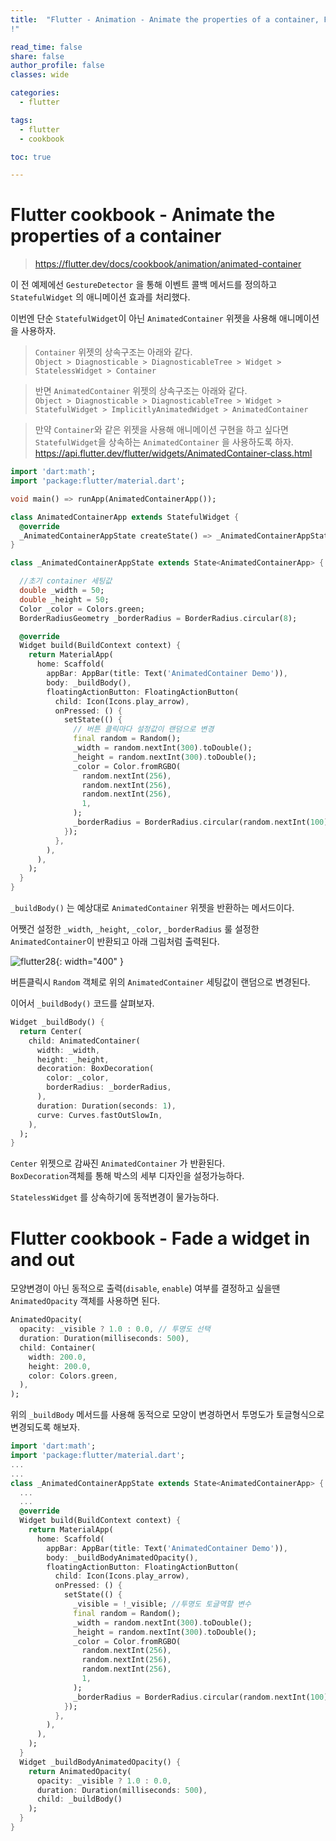 ```yaml
---
title:  "Flutter - Animation - Animate the properties of a container, Fade a widget in and out
!"

read_time: false
share: false
author_profile: false
classes: wide

categories:
  - flutter

tags:
  - flutter 
  - cookbook

toc: true

---
```


# Flutter cookbook - Animate the properties of a container

> https://flutter.dev/docs/cookbook/animation/animated-container

이 전 예제에선 `GestureDetector` 을 통해 이벤트 콜백 메서드를 정의하고 `StatefulWidget` 의 애니메이션 효과를 처리했다.  

이번엔 단순 `StatefulWidget`이 아닌 `AnimatedContainer` 위젯을 사용해 애니메이션을 사용하자.  

> `Container` 위젯의 상속구조는 아래와 같다.  
> `Object > Diagnosticable > DiagnosticableTree > Widget > StatelessWidget > Container`  

> 반면 `AnimatedContainer` 위젯의 상속구조는 아래와 같다.  
> `Object > Diagnosticable > DiagnosticableTree > Widget > StatefulWidget > ImplicitlyAnimatedWidget > AnimatedContainer`  

> 만약 `Container`와 같은 위젯을 사용해 애니메이션 구현을 하고 싶다면 `StatefulWidget`을 상속하는 `AnimatedContainer` 을  사용하도록 하자.  
> https://api.flutter.dev/flutter/widgets/AnimatedContainer-class.html


```dart
import 'dart:math';
import 'package:flutter/material.dart';

void main() => runApp(AnimatedContainerApp());

class AnimatedContainerApp extends StatefulWidget {
  @override
  _AnimatedContainerAppState createState() => _AnimatedContainerAppState();
}

class _AnimatedContainerAppState extends State<AnimatedContainerApp> {

  //초기 container 세팅값  
  double _width = 50;
  double _height = 50;
  Color _color = Colors.green;
  BorderRadiusGeometry _borderRadius = BorderRadius.circular(8);

  @override
  Widget build(BuildContext context) {
    return MaterialApp(
      home: Scaffold(
        appBar: AppBar(title: Text('AnimatedContainer Demo')),
        body: _buildBody(),
        floatingActionButton: FloatingActionButton(
          child: Icon(Icons.play_arrow),
          onPressed: () {
            setState(() {
              // 버튼 클릭마다 설정값이 랜덤으로 변경  
              final random = Random();
              _width = random.nextInt(300).toDouble();
              _height = random.nextInt(300).toDouble();
              _color = Color.fromRGBO(
                random.nextInt(256),
                random.nextInt(256),
                random.nextInt(256),
                1,
              );
              _borderRadius = BorderRadius.circular(random.nextInt(100).toDouble());
            });
          },
        ),
      ),
    );
  }
}
```

`_buildBody()` 는 예상대로 `AnimatedContainer` 위젯을 반환하는 메서드이다.  

어쨋건 설정한 `_width`, `_height`, `_color`, `_borderRadius` 룰 설정한 `AnimatedContainer`이 반환되고 아래 그림처럼 출력된다.  

![flutter28](/assets/flutter/flutter28.png){: width="400" }  

버튼클릭시 `Random` 객체로 위의 `AnimatedContainer` 세팅값이 랜덤으로 변경된다.  

이어서 `_buildBody()` 코드를 살펴보자.  

```dart
Widget _buildBody() {
  return Center(
    child: AnimatedContainer(
      width: _width,
      height: _height,
      decoration: BoxDecoration(
        color: _color,
        borderRadius: _borderRadius,
      ),
      duration: Duration(seconds: 1),
      curve: Curves.fastOutSlowIn,
    ),
  );
}
```

`Center` 위젯으로 감싸진 `AnimatedContainer` 가 반환된다.  
`BoxDecoration`객체를 통해 박스의 세부 디자인을 설정가능하다.  

`StatelessWidget` 를 상속하기에 동적변경이 물가능하다.  


# Flutter cookbook - Fade a widget in and out

모양변경이 아닌 동적으로 출력(`disable`, `enable`) 여부를 결정하고 싶을땐 `AnimatedOpacity` 객체를 사용하면 된다.  

```dart
AnimatedOpacity(
  opacity: _visible ? 1.0 : 0.0, // 투명도 선택  
  duration: Duration(milliseconds: 500),
  child: Container(
    width: 200.0,
    height: 200.0,
    color: Colors.green,
  ),
);
```

위의 `_buildBody` 메서드를 사용해 동적으로 모양이 변경하면서 투명도가 토글형식으로 변경되도록 해보자.  

```dart
import 'dart:math';
import 'package:flutter/material.dart';
...
...
class _AnimatedContainerAppState extends State<AnimatedContainerApp> {
  ...
  ...
  @override
  Widget build(BuildContext context) {
    return MaterialApp(
      home: Scaffold(
        appBar: AppBar(title: Text('AnimatedContainer Demo')),
        body: _buildBodyAnimatedOpacity(),
        floatingActionButton: FloatingActionButton(
          child: Icon(Icons.play_arrow),
          onPressed: () {
            setState(() {
              _visible = !_visible; //투명도 토글역할 변수  
              final random = Random();
              _width = random.nextInt(300).toDouble();
              _height = random.nextInt(300).toDouble();
              _color = Color.fromRGBO(
                random.nextInt(256),
                random.nextInt(256),
                random.nextInt(256),
                1,
              );
              _borderRadius = BorderRadius.circular(random.nextInt(100).toDouble());
            });
          },
        ),
      ),
    ); 
  }
  Widget _buildBodyAnimatedOpacity() {
    return AnimatedOpacity(
      opacity: _visible ? 1.0 : 0.0,
      duration: Duration(milliseconds: 500),
      child: _buildBody()
    );
  }
}
```

